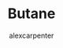 ---
title: "Butane"
github: https://github.com/alexcarpenter/butane-jekyll-theme
demo: http://alexcarpenter.github.io/butane-jekyll-theme/
author: alexcarpenter
draft: true
ssg:
  - Jekyll
cms:
  - No Cms
---